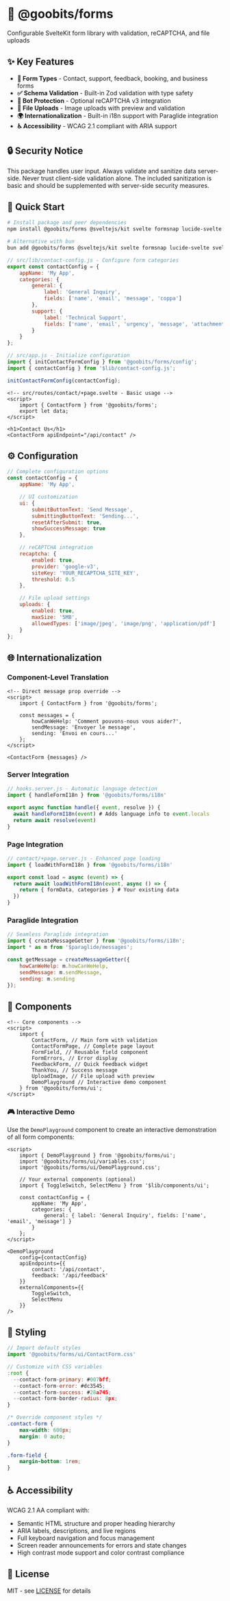 # 📝 @goobits/forms

Configurable SvelteKit form library with validation, reCAPTCHA, and file uploads

## ✨ Key Features

- **🎨 Form Types** - Contact, support, feedback, booking, and business forms
- **✅ Schema Validation** - Built-in Zod validation with type safety
- **🔐 Bot Protection** - Optional reCAPTCHA v3 integration
- **📎 File Uploads** - Image uploads with preview and validation
- **🌍 Internationalization** - Built-in i18n support with Paraglide integration
- **♿ Accessibility** - WCAG 2.1 compliant with ARIA support

## 🔒 Security Notice

This package handles user input. Always validate and sanitize data server-side. Never trust client-side validation alone. The included sanitization is basic and should be supplemented with server-side security measures.

## 🚀 Quick Start

```bash
# Install package and peer dependencies
npm install @goobits/forms @sveltejs/kit svelte formsnap lucide-svelte sveltekit-superforms zod

# Alternative with bun
bun add @goobits/forms @sveltejs/kit svelte formsnap lucide-svelte sveltekit-superforms zod
```

```js
// src/lib/contact-config.js - Configure form categories
export const contactConfig = {
	appName: 'My App',
	categories: {
		general: {
			label: 'General Inquiry',
			fields: ['name', 'email', 'message', 'coppa']
		},
		support: {
			label: 'Technical Support',
			fields: ['name', 'email', 'urgency', 'message', 'attachment']
		}
	}
};
```

```js
// src/app.js - Initialize configuration
import { initContactFormConfig } from '@goobits/forms/config';
import { contactConfig } from '$lib/contact-config.js';

initContactFormConfig(contactConfig);
```

```svelte
<!-- src/routes/contact/+page.svelte - Basic usage -->
<script>
	import { ContactForm } from '@goobits/forms';
	export let data;
</script>

<h1>Contact Us</h1>
<ContactForm apiEndpoint="/api/contact" />
```

## ⚙️ Configuration

```js
// Complete configuration options
const contactConfig = {
	appName: 'My App',

	// UI customization
	ui: {
		submitButtonText: 'Send Message',
		submittingButtonText: 'Sending...',
		resetAfterSubmit: true,
		showSuccessMessage: true
	},

	// reCAPTCHA integration
	recaptcha: {
		enabled: true,
		provider: 'google-v3',
		siteKey: 'YOUR_RECAPTCHA_SITE_KEY',
		threshold: 0.5
	},

	// File upload settings
	uploads: {
		enabled: true,
		maxSize: '5MB',
		allowedTypes: ['image/jpeg', 'image/png', 'application/pdf']
	}
};
```

## 🌐 Internationalization

### Component-Level Translation

```svelte
<!-- Direct message prop override -->
<script>
	import { ContactForm } from '@goobits/forms';

	const messages = {
		howCanWeHelp: 'Comment pouvons-nous vous aider?',
		sendMessage: 'Envoyer le message',
		sending: 'Envoi en cours...'
	};
</script>

<ContactForm {messages} />
```

### Server Integration

```js
// hooks.server.js - Automatic language detection
import { handleFormI18n } from '@goobits/forms/i18n'

export async function handle({ event, resolve }) {
  await handleFormI18n(event) # Adds language info to event.locals
  return await resolve(event)
}
```

### Page Integration

```js
// contact/+page.server.js - Enhanced page loading
import { loadWithFormI18n } from '@goobits/forms/i18n'

export const load = async (event) => {
  return await loadWithFormI18n(event, async () => {
    return { formData, categories } # Your existing data
  })
}
```

### Paraglide Integration

```js
// Seamless Paraglide integration
import { createMessageGetter } from '@goobits/forms/i18n';
import * as m from '$paraglide/messages';

const getMessage = createMessageGetter({
	howCanWeHelp: m.howCanWeHelp,
	sendMessage: m.sendMessage,
	sending: m.sending
});
```

## 🧩 Components

```svelte
<!-- Core components -->
<script>
	import {
		ContactForm, // Main form with validation
		ContactFormPage, // Complete page layout
		FormField, // Reusable field component
		FormErrors, // Error display
		FeedbackForm, // Quick feedback widget
		ThankYou, // Success message
		UploadImage, // File upload with preview
		DemoPlayground // Interactive demo component
	} from '@goobits/forms/ui';
</script>
```

### 🎮 Interactive Demo

Use the `DemoPlayground` component to create an interactive demonstration of all form components:

```svelte
<script>
	import { DemoPlayground } from '@goobits/forms/ui';
	import '@goobits/forms/ui/variables.css';
	import '@goobits/forms/ui/DemoPlayground.css';

	// Your external components (optional)
	import { ToggleSwitch, SelectMenu } from '$lib/components/ui';

	const contactConfig = {
		appName: 'My App',
		categories: {
			general: { label: 'General Inquiry', fields: ['name', 'email', 'message'] }
		}
	};
</script>

<DemoPlayground
	config={contactConfig}
	apiEndpoints={{
		contact: '/api/contact',
		feedback: '/api/feedback'
	}}
	externalComponents={{
		ToggleSwitch,
		SelectMenu
	}}
/>
```

## 🎨 Styling

```js
// Import default styles
import '@goobits/forms/ui/ContactForm.css'

// Customize with CSS variables
:root {
  --contact-form-primary: #007bff;
  --contact-form-error: #dc3545;
  --contact-form-success: #28a745;
  --contact-form-border-radius: 8px;
}
```

```css
/* Override component styles */
.contact-form {
	max-width: 600px;
	margin: 0 auto;
}

.form-field {
	margin-bottom: 1rem;
}
```

## ♿ Accessibility

WCAG 2.1 AA compliant with:

- Semantic HTML structure and proper heading hierarchy
- ARIA labels, descriptions, and live regions
- Full keyboard navigation and focus management
- Screen reader announcements for errors and state changes
- High contrast mode support and color contrast compliance

## 📝 License

MIT - see [LICENSE](LICENSE) for details
